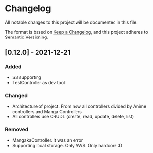 # Changelog

All notable changes to this project will be documented in this file.

The format is based on [Keep a Changelog](https://keepachangelog.com/en/1.0.0/),
and this project adheres to [Semantic Versioning](https://semver.org/spec/v2.0.0.html).

## [0.12.0] - 2021-12-21
### Added
- S3 supporting
- TestController as dev tool

### Changed
- Architecture of project. From now all controllers divided by Anime controllers and Manga Controllers
- All controllers use CRUDL (create, read, update, delete, list)

### Removed
- MangakaController. It was an error
- Supporting local storage. Only AWS. Only hardcore :D
